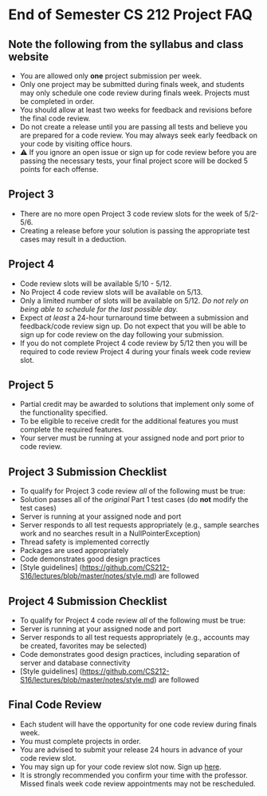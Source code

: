 End of Semester CS 212 Project FAQ
==================================

## Note the following from the syllabus and class website

- You are allowed only **one** project submission per week.
- Only one project may be submitted during finals week, and students may only schedule one code review during finals week. Projects must be completed in order.
- You should allow at least two weeks for feedback and revisions before the final code review.
- Do not create a release until you are passing all tests and believe you are prepared for a code review. You may always seek early feedback on your code by visiting office hours.
- :warning: If you ignore an open issue or sign up for code review before you are passing the necessary tests, your final project score will be docked 5 points for each offense.


## Project 3

- There are no more open Project 3 code review slots for the week of 5/2-5/6.
- Creating a release before your solution is passing the appropriate test cases may result in a deduction.

## Project 4

- Code review slots will be available 5/10 - 5/12.
- No Project 4 code review slots will be available on 5/13.
- Only a limited number of slots will be available on 5/12. *Do not rely on being able to schedule for the last possible day.*
- Expect *at least* a 24-hour turnaround time between a submission and feedback/code review sign up. Do not expect that you will be able to sign up for code review on the day following your submission.
- If you do not complete Project 4 code review by 5/12 then you will be required to code review Project 4 during your finals week code review slot.

## Project 5
- Partial credit may be awarded to solutions that implement only some of the functionality specified.
- To be eligible to receive credit for the additional features you must complete the required features.
- Your server must be running at your assigned node and port prior to code review.

## Project 3 Submission Checklist

- To qualify for Project 3 code review *all* of the following must be true:
 - Solution passes all of the *original* Part 1 test cases (do **not** modify the test cases) 
 - Server is running at your assigned node and port
 - Server responds to all test requests appropriately (e.g., sample searches work and no searches result in a NullPointerException)
 - Thread safety is implemented correctly
 - Packages are used appropriately
 - Code demonstrates good design practices
 - [Style guidelines] (https://github.com/CS212-S16/lectures/blob/master/notes/style.md) are followed

## Project 4 Submission Checklist

- To qualify for Project 4 code review *all* of the following must be true:
 - Server is running at your assigned node and port
 - Server responds to all test requests appropriately (e.g., accounts may be created, favorites may be selected)
 - Code demonstrates good design practices, including separation of server and database connectivity
 - [Style guidelines] (https://github.com/CS212-S16/lectures/blob/master/notes/style.md) are followed
 
## Final Code Review

- Each student will have the opportunity for one code review during finals week.
- You must complete projects in order.
- You are advised to submit your release 24 hours in advance of your code review slot.
- You may sign up for your code review slot now. Sign up [here](https://calendar.google.com/calendar/selfsched?sstoken=UUlHU015Zm1nellQfGRlZmF1bHR8OWI1ODQyMzY2NjBiMWExMjdmYmYxZGZkNmVjNzU1ZGU).
- It is strongly recommended you confirm your time with the professor. Missed finals week code review appointments may not be rescheduled.